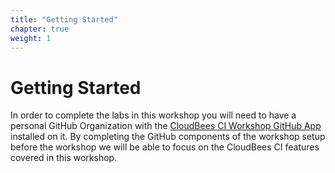 ```yaml
---
title: "Getting Started"
chapter: true
weight: 1
---
```


# Getting Started

In order to complete the labs in this workshop you will need to have a personal GitHub Organization with the [CloudBees CI Workshop GitHub App](https://github.com/apps/cloudbees-ci-workshop) installed on it. By completing the GitHub components of the workshop setup before the workshop we will be able to focus on the CloudBees CI features covered in this workshop.